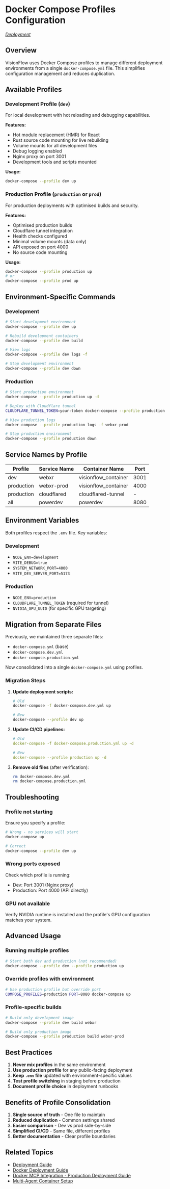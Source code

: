 # Docker Compose Profiles Configuration

*[Deployment](../index.md)*

## Overview

VisionFlow uses Docker Compose profiles to manage different deployment environments from a single `docker-compose.yml` file. This simplifies configuration management and reduces duplication.

## Available Profiles

### Development Profile (`dev`)
For local development with hot reloading and debugging capabilities.

**Features:**
- Hot module replacement (HMR) for React
- Rust source code mounting for live rebuilding
- Volume mounts for all development files
- Debug logging enabled
- Nginx proxy on port 3001
- Development tools and scripts mounted

**Usage:**
```bash
docker-compose --profile dev up
```

### Production Profile (`production` or `prod`)
For production deployments with optimised builds and security.

**Features:**
- Optimised production builds
- Cloudflare tunnel integration
- Health checks configured
- Minimal volume mounts (data only)
- API exposed on port 4000
- No source code mounting

**Usage:**
```bash
docker-compose --profile production up
# or
docker-compose --profile prod up
```

## Environment-Specific Commands

### Development
```bash
# Start development environment
docker-compose --profile dev up

# Rebuild development containers
docker-compose --profile dev build

# View logs
docker-compose --profile dev logs -f

# Stop development environment
docker-compose --profile dev down
```

### Production
```bash
# Start production environment
docker-compose --profile production up -d

# Deploy with Cloudflare tunnel
CLOUDFLARE_TUNNEL_TOKEN=your-token docker-compose --profile production up -d

# View production logs
docker-compose --profile production logs -f webxr-prod

# Stop production environment
docker-compose --profile production down
```

## Service Names by Profile

| Profile | Service Name | Container Name | Port |
|---------|-------------|----------------|------|
| dev | webxr | visionflow_container | 3001 |
| production | webxr-prod | visionflow_container | 4000 |
| production | cloudflared | cloudflared-tunnel | - |
| all | powerdev | powerdev | 8080 |

## Environment Variables

Both profiles respect the `.env` file. Key variables:

### Development
- `NODE_ENV=development`
- `VITE_DEBUG=true`
- `SYSTEM_NETWORK_PORT=4000`
- `VITE_DEV_SERVER_PORT=5173`

### Production
- `NODE_ENV=production`
- `CLOUDFLARE_TUNNEL_TOKEN` (required for tunnel)
- `NVIDIA_GPU_UUID` (for specific GPU targeting)

## Migration from Separate Files

Previously, we maintained three separate files:
- `docker-compose.yml` (base)
- `docker-compose.dev.yml`
- `docker-compose.production.yml`

Now consolidated into a single `docker-compose.yml` using profiles.

### Migration Steps

1. **Update deployment scripts:**
   ```bash
   # Old
   docker-compose -f docker-compose.dev.yml up

   # New
   docker-compose --profile dev up
   ```

2. **Update CI/CD pipelines:**
   ```yaml
   # Old
   docker-compose -f docker-compose.production.yml up -d

   # New
   docker-compose --profile production up -d
   ```

3. **Remove old files** (after verification):
   ```bash
   rm docker-compose.dev.yml
   rm docker-compose.production.yml
   ```

## Troubleshooting

### Profile not starting
Ensure you specify a profile:
```bash
# Wrong - no services will start
docker-compose up

# Correct
docker-compose --profile dev up
```

### Wrong ports exposed
Check which profile is running:
- Dev: Port 3001 (Nginx proxy)
- Production: Port 4000 (API directly)

### GPU not available
Verify NVIDIA runtime is installed and the profile's GPU configuration matches your system.

## Advanced Usage

### Running multiple profiles
```bash
# Start both dev and production (not recommended)
docker-compose --profile dev --profile production up
```

### Override profiles with environment
```bash
# Use production profile but override port
COMPOSE_PROFILES=production PORT=8080 docker-compose up
```

### Profile-specific builds
```bash
# Build only development image
docker-compose --profile dev build webxr

# Build only production image
docker-compose --profile production build webxr-prod
```

## Best Practices

1. **Never mix profiles** in the same environment
2. **Use production profile** for any public-facing deployment
3. **Keep `.env` file** updated with environment-specific values
4. **Test profile switching** in staging before production
5. **Document profile choice** in deployment runbooks

## Benefits of Profile Consolidation

1. **Single source of truth** - One file to maintain
2. **Reduced duplication** - Common settings shared
3. **Easier comparison** - Dev vs prod side-by-side
4. **Simplified CI/CD** - Same file, different profiles
5. **Better documentation** - Clear profile boundaries

## Related Topics

- [Deployment Guide](../deployment/index.md)
- [Docker Deployment Guide](../deployment/docker.md)
- [Docker MCP Integration - Production Deployment Guide](../deployment/docker-mcp-integration.md)
- [Multi-Agent Container Setup](../deployment/multi-agent-setup.md)
